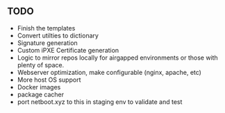 ## TODO

* Finish the templates
* Convert utilties to dictionary
* Signature generation
* Custom iPXE Certificate generation
* Logic to mirror repos locally for airgapped environments or those with plenty of space.
* Webserver optimization, make configurable (nginx, apache, etc)
* More host OS support
* Docker images
* package cacher
* port netboot.xyz to this in staging env to validate and test
